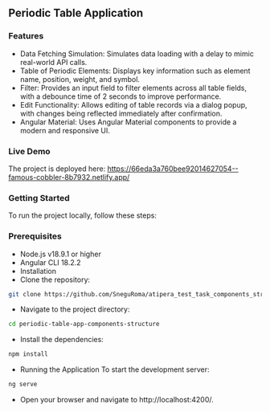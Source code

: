 ## Periodic Table Application

### Features
* Data Fetching Simulation: Simulates data loading with a delay to mimic real-world API calls.
* Table of Periodic Elements: Displays key information such as element name, position, weight, and symbol.
* Filter: Provides an input field to filter elements across all table fields, with a debounce time of 2 seconds to improve performance.
* Edit Functionality: Allows editing of table records via a dialog popup, with changes being reflected immediately after confirmation.
* Angular Material: Uses Angular Material components to provide a modern and responsive UI.
### Live Demo
The project is deployed here: https://66eda3a760bee92014627054--famous-cobbler-8b7932.netlify.app/

### Getting Started
To run the project locally, follow these steps:

### Prerequisites
* Node.js v18.9.1  or higher
* Angular CLI 18.2.2
* Installation
* Clone the repository:

```bash
git clone https://github.com/SneguRoma/atipera_test_task_components_structure.git
```
* Navigate to the project directory:

```bash
cd periodic-table-app-components-structure
```
* Install the dependencies:

```bash
npm install
```
* Running the Application
 To start the development server:

```bash
ng serve
```
* Open your browser and navigate to http://localhost:4200/.

